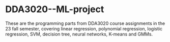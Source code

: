 # DDA3020--ML-project
These are the programming parts from DDA3020 course assignments in the 23 fall semester, covering linear regression, polynomial regression, logistic regression, SVM, decision tree, neural networks, K-means and GMMs.
